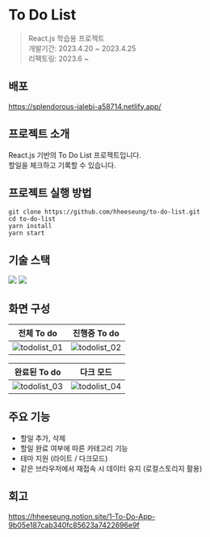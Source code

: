 # To Do List
> React.js 학습용 프로젝트<br> 개발기간: 2023.4.20 ~ 2023.4.25 <br> 리팩토링: 2023.6 ~

## 배포
https://splendorous-jalebi-a58714.netlify.app/

## 프로젝트 소개
React.js 기반의 To Do List 프로젝트입니다.<br>
할일을 체크하고 기록할 수 있습니다. 

## 프로젝트 실행 방법

```
git clone https://github.com/hheeseung/to-do-list.git
cd to-do-list
yarn install
yarn start
```

## 기술 스택
<img src="https://img.shields.io/badge/React-61DAFB?style=for-the-badge&logo=React&logoColor=white"> <img src="https://img.shields.io/badge/JavaScript-F7DF1E?style=for-the-badge&logo=JavaScript&logoColor=white">

## 화면 구성
|전체 To do|진행중 To do|
|----------|-----------|
|![todolist_01](https://github.com/hheeseung/to-do-list/assets/87454393/249a528f-60b7-4905-a97b-404bfb9e6290)|![todolist_02](https://github.com/hheeseung/to-do-list/assets/87454393/3f70a346-5d51-4dd0-9ef9-f9f3a2981365)

|완료된 To do|다크 모드|
|------------|--------|
|![todolist_03](https://github.com/hheeseung/to-do-list/assets/87454393/8c5cf9f2-22c5-4662-82e2-05c2d3ed7693)|![todolist_04](https://github.com/hheeseung/to-do-list/assets/87454393/8b093f2c-6bec-446a-a60e-83c8f1ce266d)|

## 주요 기능
- 할일 추가, 삭제
- 할일 완료 여부에 따른 카테고리 기능
- 테마 지원 (라이트 / 다크모드)
- 같은 브라우저에서 재접속 시 데이터 유지 (로컬스토리지 활용)

## 회고
https://hheeseung.notion.site/1-To-Do-App-9b05e187cab340fc85623a7422696e9f
